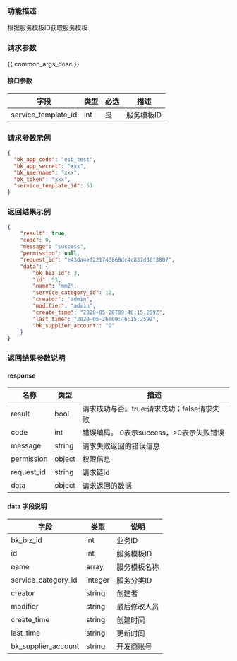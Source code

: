 ### 功能描述

根据服务模板ID获取服务模板

### 请求参数

{{ common_args_desc }}

#### 接口参数

| 字段                 |  类型      | 必选	   |  描述                 |
|----------------------|------------|--------|-----------------------|
| service_template_id | int  | 是   | 服务模板ID |


### 请求参数示例

```json
{
  "bk_app_code": "esb_test",
  "bk_app_secret": "xxx",
  "bk_username": "xxx",
  "bk_token": "xxx",
  "service_template_id": 51
}
```


### 返回结果示例

```json
{
    "result": true,
    "code": 0,
    "message": "success",
    "permission": null,
    "request_id": "e43da4ef221746868dc4c837d36f3807",
    "data": {
        "bk_biz_id": 3,
        "id": 51,
        "name": "mm2",
        "service_category_id": 12,
        "creator": "admin",
        "modifier": "admin",
        "create_time": "2020-05-26T09:46:15.259Z",
        "last_time": "2020-05-26T09:46:15.259Z",
        "bk_supplier_account": "0"
    }
}
```

### 返回结果参数说明

#### response

| 名称  | 类型  | 描述 |
|---|---|---|
| result | bool | 请求成功与否。true:请求成功；false请求失败 |
| code | int | 错误编码。 0表示success，>0表示失败错误 |
| message | string | 请求失败返回的错误信息 |
| permission    | object | 权限信息    |
| request_id    | string | 请求链id    |
| data | object | 请求返回的数据 |

#### data 字段说明

| 字段|类型|说明|
|---|---|---|
|bk_biz_id|int|业务ID|
|id|int|服务模板ID|
|name|array|服务模板名称|
|service_category_id|integer|服务分类ID|
| creator             | string | 创建者       |
| modifier            | string | 最后修改人员 |
| create_time         | string | 创建时间     |
| last_time           | string | 更新时间     |
| bk_supplier_account | string | 开发商账号   |
